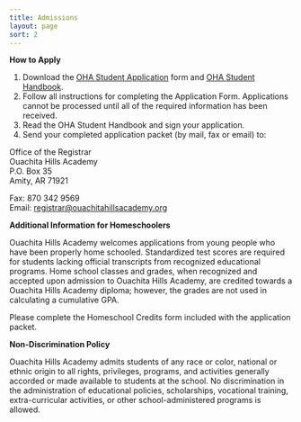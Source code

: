 ```yaml
---
title: Admissions
layout: page
sort: 2
---
```

**How to Apply**

  1. Download the [OHA Student Application](/uploads/documents/OHA-Application-2016-2017.pdf)
  form and [OHA Student Handbook](/uploads/documents/OHA-2015-2018-Handbook-2.pdf).
  2. Follow all instructions for completing the Application Form. Applications cannot be
  processed until all of the required information has been received.
  3. Read the OHA Student Handbook and sign your application.
  4. Send your completed application packet (by mail, fax or email) to:

  Office of the Registrar  
  Ouachita Hills Academy  
  P.O. Box 35   
  Amity, AR 71921  

  Fax: 870 342 9569  
  Email: registrar@ouachitahillsacademy.org  

**Additional Information for Homeschoolers**

Ouachita Hills Academy welcomes applications from young people who have been properly home
schooled. Standardized test scores are required for students lacking official transcripts
from recognized educational programs. Home school classes and grades, when recognized and
accepted upon admission to Ouachita Hills Academy, are credited towards a Ouachita Hills
Academy diploma; however, the grades are not used in calculating a cumulative GPA.

Please complete the Homeschool Credits form included with the application packet.

**Non-Discrimination Policy**

Ouachita Hills Academy admits students of any race or color, national or ethnic origin to
all rights, privileges, programs, and activities generally accorded or made available to
students at the school. No discrimination in the administration of educational policies,
scholarships, vocational training, extra-curricular activities, or other
school-administered programs is allowed.

